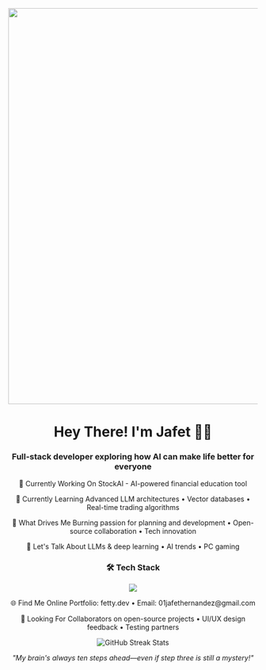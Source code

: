 <div align="center"> <img src="https://media3.giphy.com/media/v1.Y2lkPTc5MGI3NjExc2F4aXY3MzZ1NmJneDhlM240dGl6N283bjRuNXVrcjBsMnlrbzRkbiZlcD12MV9pbnRlcm5hbF9naWZfYnlfaWQmY3Q9Zw/xT4uQ7GOiPdcdV7ies/giphy.gif" width="800"/> </div> <h1 align="center">Hey There! I'm Jafet 👋🏻</h1> <h3 align="center">Full-stack developer exploring how AI can make life better for everyone</h3> <div align="center">
🚀 Currently Working On
StockAI - AI-powered financial education tool

🌱 Currently Learning
Advanced LLM architectures • Vector databases • Real-time trading algorithms

🎯 What Drives Me
Burning passion for planning and development • Open-source collaboration • Tech innovation

💭 Let's Talk About
LLMs & deep learning • AI trends • PC gaming

</div>
<h3 align="center">🛠️ Tech Stack</h3> <p align="center"> <img src="https://skillicons.dev/icons?i=js,ts,python,react,nodejs,flutter,dart,cpp,mongodb,tailwind,git" /> </p>
<div align="center">
🌐 Find Me Online
Portfolio: fetty.dev • Email: 01jafethernandez@gmail.com

🤝 Looking For
Collaborators on open-source projects • UI/UX design feedback • Testing partners

</div> <p align="center"> <img src="https://github-readme-streak-stats.herokuapp.com/?user=fetty-dev&theme=tokyonight&hide_border=true" alt="GitHub Streak Stats"/> </p> <div align="center"> <i>"My brain's always ten steps ahead—even if step three is still a mystery!"</i> </div>
